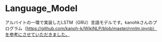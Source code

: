 # Language_Model
アルバイトの一環で実装したLSTM（GRU）言語モデルです。kanohkさんのプログラム（https://github.com/kanoh-k/WikiNLP/blob/master/rnnlm.ipynb）を参考にさせていただきました。

